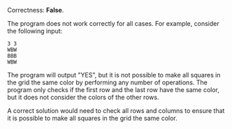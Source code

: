 Correctness: **False**.

The program does not work correctly for all cases. For example, consider the following input:

```
3 3
WBW
BBB
WBW
```

The program will output "YES", but it is not possible to make all squares in the grid the same color by performing any number of operations. The program only checks if the first row and the last row have the same color, but it does not consider the colors of the other rows.

A correct solution would need to check all rows and columns to ensure that it is possible to make all squares in the grid the same color.
